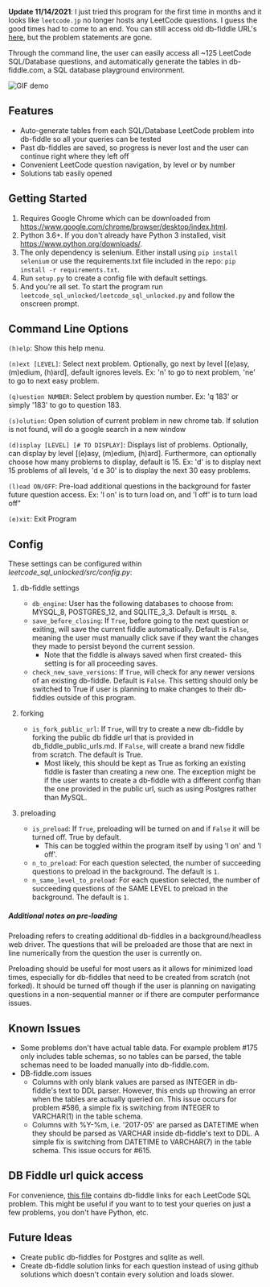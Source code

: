 **Update 11/14/2021**: I just tried this program for the first time in months and it looks like `leetcode.jp` no longer hosts any LeetCode questions. I guess the good times had to come to an end. You can still access old db-fiddle URL's [here](db_fiddle_public_urls.md), but the problem statements are gone.

Through the command line, the user can easily access all ~125 LeetCode SQL/Database questions, and automatically generate the tables in db-fiddle.com, a SQL database playground environment.


![GIF demo](img/demo2.gif)

## Features
* Auto-generate tables from each SQL/Database LeetCode problem into db-fiddle so all your queries can be tested
* Past db-fiddles are saved, so progress is never lost and the user can continue right where they left off
* Convenient LeetCode question navigation, by level or by number
* Solutions tab easily opened

## Getting Started
1. Requires Google Chrome which can be downloaded from https://www.google.com/chrome/browser/desktop/index.html.
2. Python 3.6+. If you don't already have Python 3 installed, visit https://www.python.org/downloads/.
3. The only dependency is selenium. Either install using `pip install selenium` or use the requirements.txt file included in the repo: `pip install -r requirements.txt`.
4. Run `setup.py` to create a config file with default settings.
5. And you're all set. To start the program run `leetcode_sql_unlocked/leetcode_sql_unlocked.py` and follow the onscreen prompt.

## Command Line Options
`(h)elp`: Show this help menu.

`(n)ext [LEVEL]`: Select next problem. Optionally, go next by level [(e)asy, (m)edium, (h)ard], default ignores levels. Ex: 'n' to go to next problem, 'ne' to go to next easy problem.

`(q)uestion NUMBER`: Select problem by question number. Ex: 'q 183' or simply '183' to go to question 183.

`(s)olution`: Open solution of current problem in new chrome tab. If solution is not found, will do a google search in a new window

`(d)isplay [LEVEL] [# TO DISPLAY]`: Displays list of problems. Optionally, can display by level [(e)asy, (m)edium, (h)ard]. Furthermore, can optionally choose how many problems to display, default is 15. Ex: 'd' is to display next 15 problems of all levels, 'd e 30' is to display the next 30 easy problems.

`(l)oad ON/OFF`: Pre-load additional questions in the background for faster future question access. Ex: 'l on' is to turn load on, and 'l off' is to turn load off"

`(e)xit`: Exit Program

## Config
These settings can be configured within *leetcode_sql_unlocked/src/config.py*:
1. db-fiddle settings
	* `db_engine`: User has the following databases to choose from: MYSQL_8, POSTGRES_12, and SQLITE_3_3. Default is `MYSQL_8`.
	* `save_before_closing`: If `True`, before going to the next question or exiting, will save the current fiddle automatically. Default is `False`, meaning the user must manually click save if they want the changes they made to persist beyond the current session.
		* Note that the fiddle is always saved when first created- this setting is for all proceeding saves.
	* `check_new_save_versions`: If `True`, will check for any newer versions of an existing db-fiddle. Default is `False`. This setting should only be switched to True if user is planning to make changes to their db-fiddles outside of this program.
	
2. forking
	* `is_fork_public_url`: If `True`, will try to create a new db-fiddle by forking the public db fiddle url that is provided in db_fiddle_public_urls.md. If `False`, will create a brand new fiddle from scratch. The default is True.
		* Most likely, this should be kept as True as forking an existing fiddle is faster than creating a new one. The exception might be if the user wants to create a db-fiddle with a different config than the one provided in the public url, such as using Postgres rather than MySQL.
		
3. preloading
	* `is_preload`: If `True`, preloading will be turned on and if `False` it will be turned off. True by default. 
		* This can be toggled within the program itself by using 'l on' and 'l off'.
	* `n_to_preload`: For each question selected, the number of succeeding questions to preload in the background. The default is `1`. 
	* `n_same_level_to_preload`: For each question selected, the number of succeeding questions of the SAME LEVEL to preload in the background. The default is `1`.

##### Additional notes on pre-loading
Preloading refers to creating additional db-fiddles in a background/headless web driver. The questions that will be preloaded are those that are next in line numerically from the question the user is currently on.

Preloading should be useful for most users as it allows for minimized load times, especially for db-fiddles that need to be created from scratch (not forked). It should be turned off though if the user is planning on navigating questions in a non-sequential manner or if there are computer performance issues.

## Known Issues
* Some problems don't have actual table data. For example problem #175 only includes table schemas, so no tables can be parsed, the table schemas need to be loaded manually into db-fiddle.com.
* DB-fiddle.com issues
	* Columns with only blank values are parsed as INTEGER in db-fiddle's text to DDL parser. However, this ends up throwing an error when the tables are actually queried on. This issue occurs for problem #586, a simple fix is switching from INTEGER to VARCHAR(1) in the table schema.
	* Columns with %Y-%m, i.e. '2017-05' are parsed as DATETIME when they should be parsed as VARCHAR inside db-fiddle's text to DDL. A simple fix is switching from DATETIME to VARCHAR(7) in the table schema. This issue occurs for #615.

## DB Fiddle url quick access
For convenience, [this file](db_fiddle_public_urls.md) contains db-fiddle links for each LeetCode SQL problem. This might be useful if you want to to test your queries on just a few problems, you don't have Python, etc.

## Future Ideas
* Create public db-fiddles for Postgres and sqlite as well.
* Create db-fiddle solution links for each question instead of using github solutions which doesn't contain every solution and loads slower.
